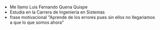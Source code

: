 - Me llamo Luis Fernando Quena Quispe
- Estudia en la Carrera de Ingenieria en Sistemas
- frase motivacional "Aprende de los errores pues sin ellos no llegariamos a que lo que somos ahora"



